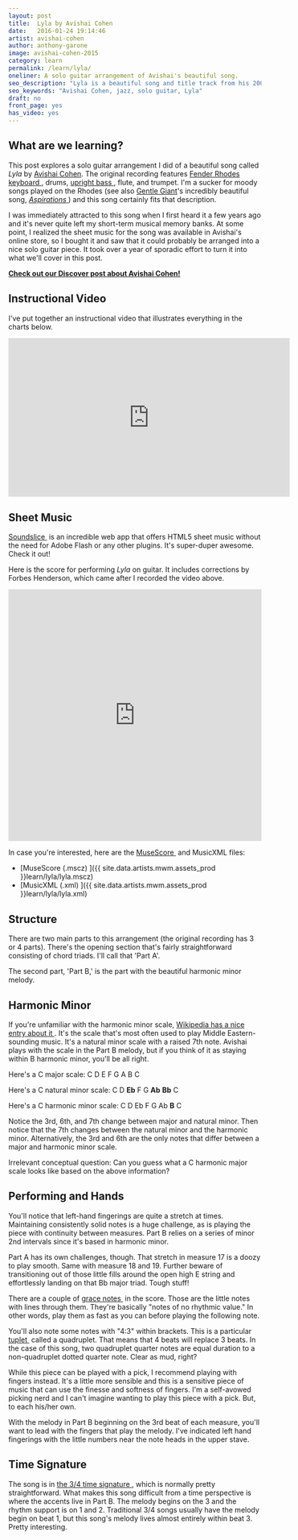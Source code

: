 ```yaml
---
layout: post
title:  Lyla by Avishai Cohen
date:   2016-01-24 19:14:46
artist: avishai-cohen
author: anthony-garone
image: avishai-cohen-2015
category: learn
permalink: /learn/lyla/
oneliner: A solo guitar arrangement of Avishai's beautiful song.
seo_description: "Lyla is a beautiful song and title track from his 2003 release. Here's our solo guitar arrangement."
seo_keywords: "Avishai Cohen, jazz, solo guitar, Lyla"
draft: no
front_page: yes
has_video: yes
---
```

## What are we learning?

This post explores a solo guitar arrangement I did of a beautiful song called *Lyla* by [Avishai Cohen](/discover/avishai-cohen). The original recording features [Fender Rhodes keyboard&nbsp;<i class="non-mwm fa fa-external-link-square"></i>](https://en.wikipedia.org/wiki/Rhodes_piano), drums, [upright bass&nbsp;<i class="non-mwm fa fa-external-link-square"></i>](https://en.wikipedia.org/wiki/Double_bass), flute, and trumpet. I'm a sucker for moody songs played on the Rhodes (see also [Gentle Giant](/discover/gentle-giant)'s incredibly beautiful song, [*Aspirations*&nbsp;<i class="non-mwm fa fa-external-link-square"></i>](https://itunes.apple.com/us/album/the-power-and-the-glory/id731975200)) and this song certainly fits that description.

I was immediately attracted to this song when I first heard it a few years ago and it's never quite left my short-term musical memory banks. At some point, I realized the sheet music for the song was available in Avishai's online store, so I bought it and saw that it could probably be arranged into a nice solo guitar piece. It took over a year of sporadic effort to turn it into what we'll cover in this post.

**[Check out our Discover post about Avishai Cohen!](/discover/avishai-cohen)**

## Instructional Video

I've put together an instructional video that illustrates everything in the charts below.

<div class="video-wrapper"><iframe width="560" height="315" src="https://www.youtube.com/embed/rrwgOFl2y9k" frameborder="0" allowfullscreen></iframe></div>

## Sheet Music

[Soundslice&nbsp;<i class="non-mwm fa fa-external-link-square"></i>](http://soundslice.com) is an incredible web app that offers HTML5 sheet music without the need for Adobe Flash or any other plugins. It's super-duper awesome. Check it out!

Here is the score for performing *Lyla* on guitar. It includes corrections by Forbes Henderson, which came after I recorded the video above.

<iframe src="https://www.soundslice.com/scores/36180/embed/" width="100%" height="500" frameBorder="0" allowfullscreen></iframe>

In case you're interested, here are the [MuseScore&nbsp;<i class="non-mwm fa fa-external-link-square"></i>](http://musescore.org) and MusicXML files:

- [MuseScore (.mscz)&nbsp;<i class="fa fa-download"></i>]({{ site.data.artists.mwm.assets_prod }}learn/lyla/lyla.mscz)
- [MusicXML (.xml)&nbsp;<i class="fa fa-download"></i>]({{ site.data.artists.mwm.assets_prod }}learn/lyla/lyla.xml)

## Structure

There are two main parts to this arrangement (the original recording has 3 or 4 parts). There's the opening section that's fairly straightforward consisting of chord triads. I'll call that 'Part A'.

The second part, 'Part B,' is the part with the beautiful harmonic minor melody.

## Harmonic Minor

If you're unfamiliar with the harmonic minor scale, [Wikipedia has a nice entry about it&nbsp;<i class="non-mwm fa fa-external-link-square"></i>](https://en.wikipedia.org/wiki/Minor_scale#Harmonic_minor_scale). It's the scale that's most often used to play Middle Eastern-sounding music. It's a natural minor scale with a raised 7th note. Avishai plays with the scale in the Part B melody, but if you think of it as staying within B harmonic minor, you'll be all right.

Here's a C major scale: C D E F G A B C

Here's a C natural minor scale: C D **Eb** F G **Ab** **Bb** C

Here's a C harmonic minor scale: C D Eb F G Ab **B** C

Notice the 3rd, 6th, and 7th change between major and natural minor. Then notice that the 7th changes between the natural minor and the harmonic minor. Alternatively, the 3rd and 6th are the only notes that differ between a major and harmonic minor scale.

Irrelevant conceptual question: Can you guess what a C harmonic major scale looks like based on the above information?

## Performing and Hands

You'll notice that left-hand fingerings are quite a stretch at times. Maintaining consistently solid notes is a huge challenge, as is playing the piece with continuity between measures. Part B relies on a series of minor 2nd intervals since it's based in harmonic minor.

Part A has its own challenges, though. That stretch in measure 17 is a doozy to play smooth. Same with measure 18 and 19. Further beware of transitioning out of those little fills around the open high E string and effortlessly landing on that Bb major triad. Tough stuff!

There are a couple of [grace notes&nbsp;<i class="non-mwm fa fa-external-link-square"></i>](https://en.wikipedia.org/wiki/Grace_note) in the score. Those are the little notes with lines through them. They're basically "notes of no rhythmic value." In other words, play them as fast as you can before playing the following note.

You'll also note some notes with "4:3" within brackets. This is a particular [tuplet&nbsp;<i class="non-mwm fa fa-external-link-square"></i>](https://en.wikipedia.org/wiki/Tuplet) called a quadruplet. That means that 4 beats will replace 3 beats. In the case of this song, two quadruplet quarter notes are equal duration to a non-quadruplet dotted quarter note. Clear as mud, right?

While this piece can be played with a pick, I recommend playing with fingers instead. It's a little more sensible and this is a sensitive piece of music that can use the finesse and softness of fingers. I'm a self-avowed picking nerd and I can't imagine wanting to play this piece with a pick. But, to each his/her own.

With the melody in Part B beginning on the 3rd beat of each measure, you'll want to lead with the fingers that play the melody. I've indicated left hand fingerings with the little numbers near the note heads in the upper stave.

## Time Signature

The song is in [the 3/4 time signature&nbsp;<i class="non-mwm fa fa-external-link-square"></i>](https://en.wikipedia.org/wiki/Triple_metre), which is normally pretty straightforward. What makes this song difficult from a time perspective is where the accents live in Part B. The melody begins on the 3 and the rhythm support is on 1 and 2. Traditional 3/4 songs usually have the melody begin on beat 1, but this song's melody lives almost entirely within beat 3. Pretty interesting.
